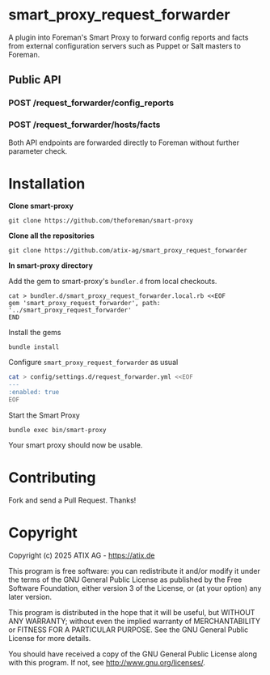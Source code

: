 # smart_proxy_request_forwarder

A plugin into Foreman's Smart Proxy to forward config reports and facts from external
configuration servers such as Puppet or Salt masters to Foreman.

## Public API

### POST /request_forwarder/config_reports

### POST /request_forwarder/hosts/facts

Both API endpoints are forwarded directly to Foreman without further parameter check.


# Installation

**Clone smart-proxy**
```shell
git clone https://github.com/theforeman/smart-proxy
```

**Clone all the repositories**
```shell
git clone https://github.com/atix-ag/smart_proxy_request_forwarder
```

**In smart-proxy directory**

Add the gem to smart-proxy's `bundler.d` from local checkouts.
```shell
cat > bundler.d/smart_proxy_request_forwarder.local.rb <<EOF
gem 'smart_proxy_request_forwarder', path: '../smart_proxy_request_forwarder'
END
```

Install the gems
```shell
bundle install
```

Configure `smart_proxy_request_forwarder` as usual
```bash
cat > config/settings.d/request_forwarder.yml <<EOF
---
:enabled: true
EOF
```

Start the Smart Proxy

```shell
bundle exec bin/smart-proxy
```

Your smart proxy should now be usable.

# Contributing

Fork and send a Pull Request. Thanks!

# Copyright

Copyright (c) 2025 ATIX AG - https://atix.de

This program is free software: you can redistribute it and/or modify it under the terms of the GNU General Public License as published by the Free Software Foundation, either version 3 of the License, or (at your option) any later version.

This program is distributed in the hope that it will be useful, but WITHOUT ANY WARRANTY; without even the implied warranty of MERCHANTABILITY or FITNESS FOR A PARTICULAR PURPOSE. See the GNU General Public License for more details.

You should have received a copy of the GNU General Public License along with this program. If not, see http://www.gnu.org/licenses/.
